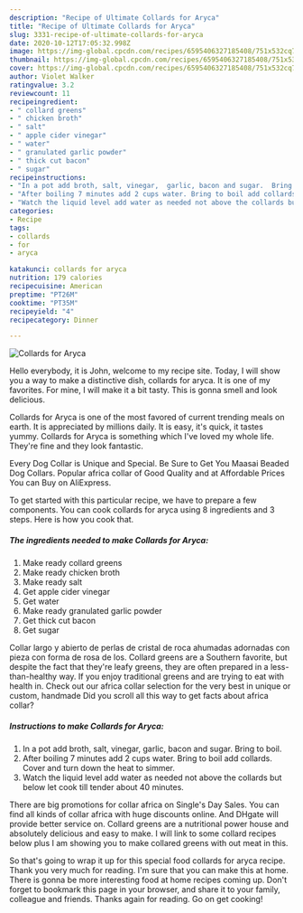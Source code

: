 ```yaml
---
description: "Recipe of Ultimate Collards for Aryca"
title: "Recipe of Ultimate Collards for Aryca"
slug: 3331-recipe-of-ultimate-collards-for-aryca
date: 2020-10-12T17:05:32.998Z
image: https://img-global.cpcdn.com/recipes/6595406327185408/751x532cq70/collards-for-aryca-recipe-main-photo.jpg
thumbnail: https://img-global.cpcdn.com/recipes/6595406327185408/751x532cq70/collards-for-aryca-recipe-main-photo.jpg
cover: https://img-global.cpcdn.com/recipes/6595406327185408/751x532cq70/collards-for-aryca-recipe-main-photo.jpg
author: Violet Walker
ratingvalue: 3.2
reviewcount: 11
recipeingredient:
- " collard greens"
- " chicken broth"
- " salt"
- " apple cider vinegar"
- " water"
- " granulated garlic powder"
- " thick cut bacon"
- " sugar"
recipeinstructions:
- "In a pot add broth, salt, vinegar,  garlic, bacon and sugar.  Bring to boil."
- "After boiling 7 minutes add 2 cups water. Bring to boil add collards. Cover and turn down the heat to simmer."
- "Watch the liquid level add water as needed not above the collards but below let cook till tender about 40 minutes."
categories:
- Recipe
tags:
- collards
- for
- aryca

katakunci: collards for aryca 
nutrition: 179 calories
recipecuisine: American
preptime: "PT26M"
cooktime: "PT35M"
recipeyield: "4"
recipecategory: Dinner

---
```



![Collards for Aryca](https://img-global.cpcdn.com/recipes/6595406327185408/751x532cq70/collards-for-aryca-recipe-main-photo.jpg)

Hello everybody, it is John, welcome to my recipe site. Today, I will show you a way to make a distinctive dish, collards for aryca. It is one of my favorites. For mine, I will make it a bit tasty. This is gonna smell and look delicious.

Collards for Aryca is one of the most favored of current trending meals on earth. It is appreciated by millions daily. It is easy, it's quick, it tastes yummy. Collards for Aryca is something which I've loved my whole life. They're fine and they look fantastic.

Every Dog Collar is Unique and Special. Be Sure to Get You Maasai Beaded Dog Collars. Popular africa collar of Good Quality and at Affordable Prices You can Buy on AliExpress.


To get started with this particular recipe, we have to prepare a few components. You can cook collards for aryca using 8 ingredients and 3 steps. Here is how you cook that.

<!--inarticleads1-->

##### The ingredients needed to make Collards for Aryca:

1. Make ready  collard greens
1. Make ready  chicken broth
1. Make ready  salt
1. Get  apple cider vinegar
1. Get  water
1. Make ready  granulated garlic powder
1. Get  thick cut bacon
1. Get  sugar


Collar largo y abierto de perlas de cristal de roca ahumadas adornadas con pieza con forma de rosa de los. Collard greens are a Southern favorite, but despite the fact that they&#39;re leafy greens, they are often prepared in a less-than-healthy way. If you enjoy traditional greens and are trying to eat with health in. Check out our africa collar selection for the very best in unique or custom, handmade Did you scroll all this way to get facts about africa collar? 

<!--inarticleads2-->

##### Instructions to make Collards for Aryca:

1. In a pot add broth, salt, vinegar,  garlic, bacon and sugar.  Bring to boil.
1. After boiling 7 minutes add 2 cups water. Bring to boil add collards. Cover and turn down the heat to simmer.
1. Watch the liquid level add water as needed not above the collards but below let cook till tender about 40 minutes.


There are big promotions for collar africa on Single&#39;s Day Sales. You can find all kinds of collar africa with huge discounts online. And DHgate will provide better service on. Collard greens are a nutritional power house and absolutely delicious and easy to make. I will link to some collard recipes below plus I am showing you to make collared greens with out meat in this. 

So that's going to wrap it up for this special food collards for aryca recipe. Thank you very much for reading. I'm sure that you can make this at home. There is gonna be more interesting food at home recipes coming up. Don't forget to bookmark this page in your browser, and share it to your family, colleague and friends. Thanks again for reading. Go on get cooking!
